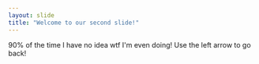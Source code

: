 ```yaml
---
layout: slide
title: "Welcome to our second slide!"
---
```

90% of the time I have no idea wtf I'm even doing!
Use the left arrow to go back!
